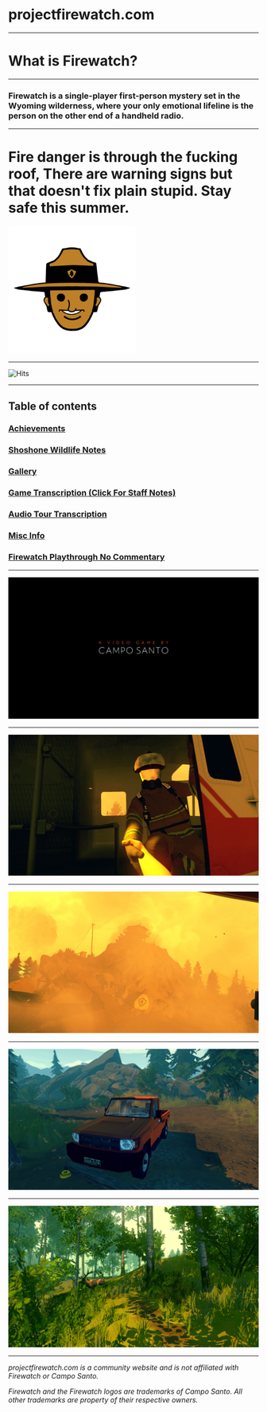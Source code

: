 # projectfirewatch.com

---
 
# What is Firewatch?

---
 
### Firewatch is a single-player first-person mystery set in the Wyoming wilderness, where your only emotional lifeline is the person on the other end of a handheld radio.

---
 
# Fire danger is through the fucking roof, There are warning signs but that doesn't fix plain stupid. Stay safe this summer.

![Forest Byrnes](/cdn/byrnes256x256.png)

 
---

![Hits](https://hits.seeyoufarm.com/api/count/incr/badge.svg?url=https%3A%2F%2Fgithub.com%2FSophiaAtkinson%2FFirewatch-Guide&count_bg=%23252525&title_bg=%23252525&icon=&icon_color=%23E7E7E7&title=Clickaroos&edge_flat=true)

---

 
## Table of contents

### [Achievements](/achievements/)

### [Shoshone Wildlife Notes](/shoshonewildlifenotes/)

### [Gallery](/gallery/)

### [Game Transcription (Click For Staff Notes)](/transcription/)

### [Audio Tour Transcription](https://drive.google.com/file/d/1NmEo4mVb5l_jdKt4KgtVN135Hw18mStz/view?usp=sharing)

### [Misc Info](/info/)

### [Firewatch Playthrough No Commentary](https://www.youtube.com/watch?v=bzihcKAMS9c)


---

![Firewatch Intro Image](/cdn/20200701135654_1.jpg)

---
 

![Firewatch Photo](/cdn/20200701135637_1.jpg)

---
 
![Firewatch Photo](/cdn/20200701135646_1.jpg)

---
 
![Firewatch Photo](/cdn/20201109190843_1.jpg)

---
 
![Firewatch Photo](/cdn/20201109191235_1.jpg)


---

*projectfirewatch.com is a community website and is not affiliated with Firewatch or Campo Santo.*

*Firewatch and the Firewatch logos are trademarks of Campo Santo. All other trademarks are property of their respective owners.*
